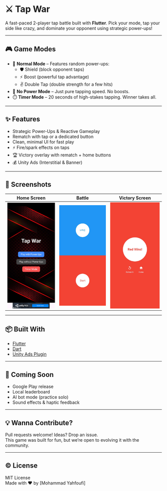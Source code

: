 # ⚔️ Tap War

A fast-paced 2-player tap battle built with **Flutter**. Pick your mode, tap your side like crazy, and dominate your opponent using strategic power-ups!

---

## 🎮 Game Modes

- 🧨 **Normal Mode** – Features random power-ups:
  - 🛡️ Shield (block opponent taps)
  - ⚡ Boost (powerful tap advantage)
  - ✌️ Double Tap (double strength for a few hits)
- 🚫 **No Power Mode** – Just pure tapping speed. No boosts.
- ⏱️ **Timer Mode** – 20 seconds of high-stakes tapping. Winner takes all.

---

## ✨ Features

- Strategic Power-Ups & Reactive Gameplay
- Rematch with tap or a dedicated button
- Clean, minimal UI for fast play
- ⚡ Fire/spark effects on taps
- 🏆 Victory overlay with rematch + home buttons
- 💰 Unity Ads (Interstitial & Banner)

---

## 📸 Screenshots

| Home Screen | Battle | Victory Screen |
|-------------|--------|----------------|
| ![Home](screenshots/home.jpg) | ![Battle](screenshots/battle.jpg) | ![Win](screenshots/win.jpg) |

---

## 📦 Built With

- [Flutter](https://flutter.dev)
- [Dart](https://dart.dev)
- [Unity Ads Plugin](https://pub.dev/packages/unity_ads_plugin)

---

## 🚀 Coming Soon

- Google Play release  
- Local leaderboard  
- AI bot mode (practice solo)  
- Sound effects & haptic feedback

---

## 💡 Wanna Contribute?

Pull requests welcome! Ideas? Drop an issue.  
This game was built for fun, but we’re open to evolving it with the community.

---

## ©️ License

MIT License  
Made with ❤️ by [Mohammad Yahfoufi]

